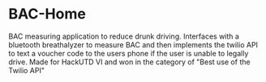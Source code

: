 # BAC-Home
BAC measuring application to reduce drunk driving.
Interfaces with a bluetooth breathalyzer to measure BAC and then implements the twilio API to text a voucher code to the users phone
if the user is unable to legally drive.
Made for HackUTD VI and won in the category of "Best use of the Twilio API"
